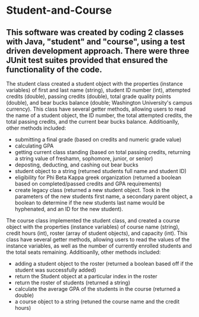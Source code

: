 # Student-and-Course
This software was created by coding 2 classes with Java, "student" and "course", using a test driven development approach. There were three JUnit test suites provided that ensured the functionality of the code.
----------------------------------------------------------------------------------------------------------------------------------------------------------------------------------------------
  The student class created a student object with the properties (instance variables) of first and last name (string), student ID number (int), attempted credits (double), passing credits (double), total grade quality points (double), and bear bucks balance (double; Washington University's campus currency). This class have several getter methods, allowing users to read the name of a student object, the ID number, the total attempted credits, the total passing credits, and the current bear bucks balance. Additioanlly, other methods included: 
- submitting a final grade (based on credits and numeric grade value)
- calculating GPA
- getting current class standing (based on total passing credits, returning a string value of freshamn, sophomore, junior, or senior)
- deposting, deducting, and cashing out bear bucks
- student object to a string (returned students full name and student ID)
- eligibility for Phi Beta Kappa greek organization (returned a boolean based on completed/passed credits and GPA requirements)
- create legacy class (returned a new student object. Took in the parameters of the new students first name, a secondary parent object, a boolean to determine if the new students last name would be hyphenated, and an ID for the new student).

The course class implemented the student class, and created a course object with the properties (instance variables) of course name (string), credit hours (int), roster (array of student objects), and capacity (int). This class have several getter methods, allowing users to read the values of the instance variables, as well as the number of currently enrolled students and the total seats remaining. Additioanlly, other methods included:
- adding a student object to the roster (returned a boolean based off if the student was successfully added)
- return the Student object at a particular index in the roster
- return the roster of students (returned a string)
- calculate the average GPA of the students in the course (returned a double)
- a course object to a string (retuned the course name and the credit hours)
